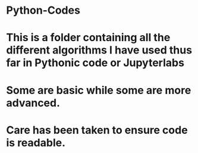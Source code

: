 # Python-Codes
# This is a folder containing all the different algorithms I have used thus far in Pythonic code or Jupyterlabs
# Some are basic while some are more advanced. 
# Care has been taken to ensure code is readable.
